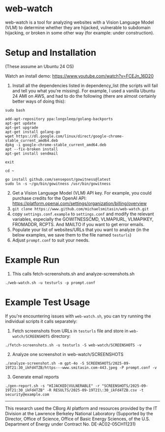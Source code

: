 # web-watch

web-watch is a tool for analyzing websites with a Vision Language Model (VLM) to determine whether they are hijacked, vulnerable to subdomain hijacking, or broken in some other way (for example: under construction).

# Setup and Installation
(These assume an Ubuntu 24 OS)

Watch an install demo: https://www.youtube.com/watch?v=FCEJn_16D20

1) Install all the dependencies listed in dependency_list (the scripts will fail and tell you what you're missing). For example, I used a vanilla Ubuntu 24 AMI on AWS, and had to do the following (there are almost certainly better ways of doing this):
```
sudo bash

add-apt-repository ppa:longsleep/golang-backports
apt-get update
apt-get upgrade
apt-get install golang-go
wget https://dl.google.com/linux/direct/google-chrome-stable_current_amd64.deb
dpkg -i google-chrome-stable_current_amd64.deb
apt --fix-broken install
apt-get install sendmail

exit

cd ~

go install github.com/sensepost/gowitness@latest
sudo ln -s ~/go/bin/gowitness /usr/bin/gowitness
```
2) Get a Vision Language Model (VLM) API key. For example, you could purchase credits for the OpenAI API: https://platform.openai.com/settings/organization/billing/overview
3) `git clone https://www.github.com/michaelsmitasin/web-watch.git`
4) copy `settings.conf.example` to `settings.conf` and modify the relevant variables, especially the GOWITNESSCMD, VLMAPIURL, VLMAPIKEY, FROMADDR, RCPTS. And MAILTO if you want to get error emails.
5) Populate your list of websites/URLs that you want to analyze (in the below examples, we save them to the file named `testurls`)
6) Adjust `prompt.conf` to suit your needs.

# Example Run

1) This calls fetch-screenshots.sh and analyze-screenshots.sh

```
./web-watch.sh -u testurls -p prompt.conf
```

# Example Test Usage
If you're encountering issues with `web-watch.sh`, you can try running the individual scripts it calls separately:

1) Fetch screenshots from URLs in `testurls` file and store in `web-watch/SCREENSHOTS` directory:
```
./fetch-screenshots.sh -u testurls -S web-watch/SCREENSHOTS -v
```
2) Analyze one screenshot in web-watch/SCREENSHOTS
```
./analyze-screenshot.sh -m gpt-4o -S SCREENSHOTS/2025-09-19T21:30_ikFd4TZB/https---www.smitasin.com-443.jpeg -P prompt.conf -v
```
3) Generate email reports
```
./gen-report.sh -s "HIJACKED|VULNERABLE" -r "SCREENSHOTS/2025-09-19T21:30_ikFd4TZB" -R RESULTS/2025-09-19T21\:30_ikFd4TZB.csv -t security@example.com
```

---

This research used the CBorg AI platform and resources provided by the IT Division at the Lawrence Berkeley National Laboratory (Supported by the Director, Office of Science, Office of Basic Energy Sciences, of the U.S. Department of Energy under Contract No. DE-AC02-05CH11231)
